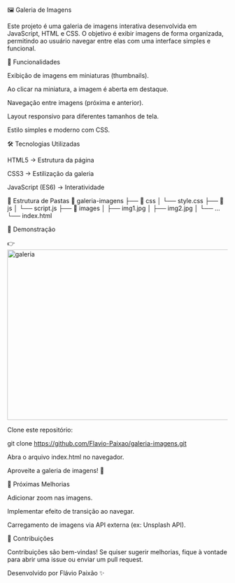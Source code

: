 🖼️ Galeria de Imagens

Este projeto é uma galeria de imagens interativa desenvolvida em JavaScript, HTML e CSS. O objetivo é exibir imagens de forma organizada, permitindo ao usuário navegar entre elas com uma interface simples e funcional.

🚀 Funcionalidades

Exibição de imagens em miniaturas (thumbnails).

Ao clicar na miniatura, a imagem é aberta em destaque.

Navegação entre imagens (próxima e anterior).

Layout responsivo para diferentes tamanhos de tela.

Estilo simples e moderno com CSS.

🛠️ Tecnologias Utilizadas

HTML5 → Estrutura da página

CSS3 → Estilização da galeria

JavaScript (ES6) → Interatividade

📂 Estrutura de Pastas
📁 galeria-imagens
├── 📂 css
│   └── style.css
├── 📂 js
│   └── script.js
├── 📂 images
│   ├── img1.jpg
│   ├── img2.jpg
│   └── ...
└── index.html

📸 Demonstração

👉 <img width="1304" height="389" alt="galeria" src="https://github.com/user-attachments/assets/cc0b96d1-80b3-4649-a265-b1c398cada7f" />

Clone este repositório:

git clone https://github.com/Flavio-Paixao/galeria-imagens.git

Abra o arquivo index.html no navegador.

Aproveite a galeria de imagens! 🎉

📌 Próximas Melhorias

Adicionar zoom nas imagens.

Implementar efeito de transição ao navegar.

Carregamento de imagens via API externa (ex: Unsplash API).

🤝 Contribuições

Contribuições são bem-vindas!
Se quiser sugerir melhorias, fique à vontade para abrir uma issue ou enviar um pull request.

Desenvolvido por Flávio Paixão ✨
